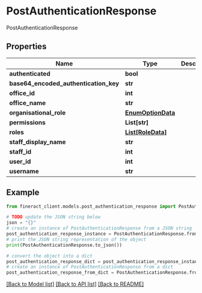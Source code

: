 # PostAuthenticationResponse

PostAuthenticationResponse

## Properties

Name | Type | Description | Notes
------------ | ------------- | ------------- | -------------
**authenticated** | **bool** |  | [optional] 
**base64_encoded_authentication_key** | **str** |  | [optional] 
**office_id** | **int** |  | [optional] 
**office_name** | **str** |  | [optional] 
**organisational_role** | [**EnumOptionData**](EnumOptionData.md) |  | [optional] 
**permissions** | **List[str]** |  | [optional] 
**roles** | [**List[RoleData]**](RoleData.md) |  | [optional] 
**staff_display_name** | **str** |  | [optional] 
**staff_id** | **int** |  | [optional] 
**user_id** | **int** |  | [optional] 
**username** | **str** |  | [optional] 

## Example

```python
from fineract_client.models.post_authentication_response import PostAuthenticationResponse

# TODO update the JSON string below
json = "{}"
# create an instance of PostAuthenticationResponse from a JSON string
post_authentication_response_instance = PostAuthenticationResponse.from_json(json)
# print the JSON string representation of the object
print(PostAuthenticationResponse.to_json())

# convert the object into a dict
post_authentication_response_dict = post_authentication_response_instance.to_dict()
# create an instance of PostAuthenticationResponse from a dict
post_authentication_response_from_dict = PostAuthenticationResponse.from_dict(post_authentication_response_dict)
```
[[Back to Model list]](../README.md#documentation-for-models) [[Back to API list]](../README.md#documentation-for-api-endpoints) [[Back to README]](../README.md)



